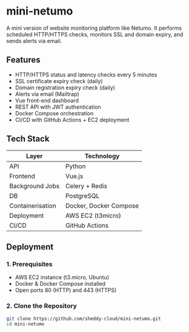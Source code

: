 # mini-netumo

A mini version of website monitoring platform like Netumo. It performs scheduled HTTP/HTTPS checks, monitors SSL and domain expiry, and sends alerts via email.

##  Features
- HTTP/HTTPS status and latency checks every 5 minutes
- SSL certificate expiry check (daily)
- Domain registration expiry check (daily)
- Alerts via email (Mailtrap)
- Vue front-end dashboard
- REST API with JWT authentication
- Docker Compose orchestration
- CI/CD with GitHub Actions + EC2 deployment

## Tech Stack
| Layer         | Technology               |
|---------------|---------------------------|
| API           | Python |
| Frontend      | Vue.js          |
| Background Jobs | Celery + Redis           |
| DB            | PostgreSQL               |
| Containerisation | Docker, Docker Compose  |
| Deployment    | AWS EC2 (t3micro)        |
| CI/CD         | GitHub Actions           |

## Deployment
### 1. Prerequisites
- AWS EC2 instance (t3.micro, Ubuntu)
- Docker & Docker Compose installed
- Open ports 80 (HTTP) and 443 (HTTPS)
### 2. Clone the Repository
```bash
git clone https://github.com/sheddy-cloud/mini-netumo.git
cd mini-netumo
